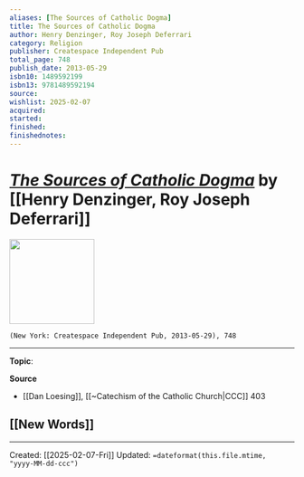 ```yaml
---
aliases: [The Sources of Catholic Dogma]
title: The Sources of Catholic Dogma
author: Henry Denzinger, Roy Joseph Deferrari
category: Religion
publisher: Createspace Independent Pub
total_page: 748
publish_date: 2013-05-29
isbn10: 1489592199
isbn13: 9781489592194
source: 
wishlist: 2025-02-07
acquired: 
started: 
finished: 
finishednotes: 
---
```

# *[The Sources of Catholic Dogma]()* by [[Henry Denzinger, Roy Joseph Deferrari]]

<img src="http://books.google.com/books/content?id=4VQjnQEACAAJ&printsec=frontcover&img=1&zoom=1&source=gbs_api" width=150>

`(New York: Createspace Independent Pub, 2013-05-29), 748`



--- 
**Topic**: 

**Source**
- [[Dan Loesing]], [[~Catechism of the Catholic Church|CCC]] 403
 
**[[New Words]]**
- 

---
Created: [[2025-02-07-Fri]]
Updated: `=dateformat(this.file.mtime, "yyyy-MM-dd-ccc")`